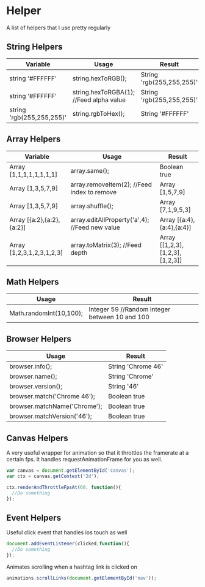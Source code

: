 # Helper
A list of helpers that I use pretty regularly

## String Helpers

| Variable                   | Usage                                         | Result                                   |
|----------------------------|-----------------------------------------------|------------------------------------------|
| string '#FFFFFF'           | string.hexToRGB();                            | String 'rgb(255,255,255)'                |
| string '#FFFFFF'           | string.hexToRGBA(1); //Feed alpha value       | String 'rgb(255,255,255)'                |
| string 'rgb(255,255,255)'  | string.rgbToHex();                            | String '#FFFFFF'                         |

## Array Helpers

| Variable                   | Usage                                         | Result                                   |
|----------------------------|-----------------------------------------------|------------------------------------------|
| Array [1,1,1,1,1,1,1,1]    | array.same();                                 | Boolean true                             |
| Array [1,3,5,7,9]          | array.removeItem(2); //Feed index to remove   | Array [1,5,7,9]                          |
| Array [1,3,5,7,9]          | array.shuffle();                              | Array [7,1,9,5,3]                        |
| Array [{a:2},{a:2},{a:2}]  | array.editAllProperty('a',4); //Feed new value| Array [{a:4},{a:4},{a:4}]                |
| Array [1,2,3,1,2,3,1,2,3]  | array.toMatrix(3); //Feed depth               | Array [[1,2,3],[1,2,3],[1,2,3]]          |

## Math Helpers

| Usage                                         | Result                                         |
|-----------------------------------------------|------------------------------------------------|
| Math.randomInt(10,100);                       | Integer 59 //Random integer between 10 and 100 |

## Browser Helpers

| Usage                                         | Result                                         |
|-----------------------------------------------|------------------------------------------------|
| browser.info();                               | String 'Chrome 46'                             |
| browser.name();                               | String 'Chrome'                                |
| browser.version();                            | String '46'                                    |
| browser.match('Chrome 46');                   | Boolean true                                   |
| browser.matchName('Chrome');                  | Boolean true                                   |
| browser.matchVersion('46');                   | Boolean true                                   |

## Canvas Helpers

A very useful wrapper for animation so that it throttles the framerate at a certain fps.
It handles requestAnimationFrame for you as well.
```javascript
var canvas = document.getElementById('canvas');
var ctx = canvas.getContext('2d');

ctx.renderAndThrottleFpsAt(60, function(){
  //Do something
});
```

## Event Helpers

Useful click event that handles ios touch as well
```javascript
document.addEventListener(clicked,function(){
  //Do something
});
```

Animates scrolling when a hashtag link is clicked on
```javascript
animations.scrollLinks(document.getElementById('nav'));
```
